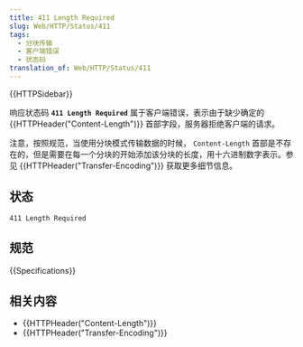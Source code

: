 ```yaml
---
title: 411 Length Required
slug: Web/HTTP/Status/411
tags:
  - 分块传输
  - 客户端错误
  - 状态码
translation_of: Web/HTTP/Status/411
---
```

{{HTTPSidebar}}

响应状态码 **`411 Length Required`** 属于客户端错误，表示由于缺少确定的{{HTTPHeader("Content-Length")}} 首部字段，服务器拒绝客户端的请求。

注意，按照规范，当使用分块模式传输数据的时候， `Content-Length` 首部是不存在的，但是需要在每一个分块的开始添加该分块的长度，用十六进制数字表示。参见 {{HTTPHeader("Transfer-Encoding")}} 获取更多细节信息。

## 状态

```plain
411 Length Required
```

## 规范

{{Specifications}}

## 相关内容

- {{HTTPHeader("Content-Length")}}
- {{HTTPHeader("Transfer-Encoding")}}
